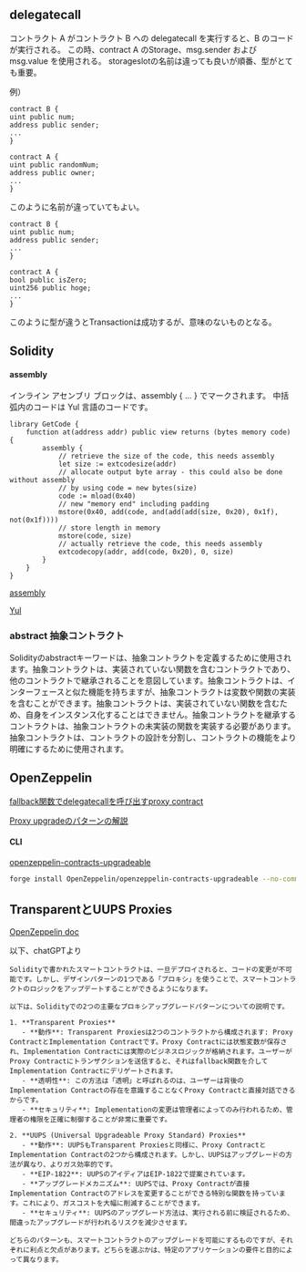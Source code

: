 ## delegatecall
コントラクト A がコントラクト B への delegatecall を実行すると、B のコードが実行される。
この時、contract A のStorage、msg.sender および msg.value を使用される。 
storageslotの名前は違っても良いが順番、型がとても重要。

例）
```solidity
contract B {
uint public num;
address public sender;
...
}

contract A {
uint public randomNum;
address public owner;
...
}
```
このように名前が違っていてもよい。

```solidity
contract B {
uint public num;
address public sender;
...
}

contract A {
bool public isZero;
uint256 public hoge;
...
}
```
このように型が違うとTransactionは成功するが、意味のないものとなる。

## Solidity
#### assembly
インライン アセンブリ ブロックは、assembly { ... } でマークされます。
中括弧内のコードは Yul 言語のコードです。
```solidity
library GetCode {
    function at(address addr) public view returns (bytes memory code) {
        assembly {
            // retrieve the size of the code, this needs assembly
            let size := extcodesize(addr)
            // allocate output byte array - this could also be done without assembly
            // by using code = new bytes(size)
            code := mload(0x40)
            // new "memory end" including padding
            mstore(0x40, add(code, and(add(add(size, 0x20), 0x1f), not(0x1f))))
            // store length in memory
            mstore(code, size)
            // actually retrieve the code, this needs assembly
            extcodecopy(addr, add(code, 0x20), 0, size)
        }
    }
}
```
[assembly](https://docs.soliditylang.org/en/latest/assembly.html)

[Yul](https://docs.soliditylang.org/en/latest/yul.html#yul)

### abstract 抽象コントラクト
Solidityのabstractキーワードは、抽象コントラクトを定義するために使用されます。抽象コントラクトは、実装されていない関数を含むコントラクトであり、他のコントラクトで継承されることを意図しています。抽象コントラクトは、インターフェースと似た機能を持ちますが、抽象コントラクトは変数や関数の実装を含むことができます。抽象コントラクトは、実装されていない関数を含むため、自身をインスタンス化することはできません。抽象コントラクトを継承するコントラクトは、抽象コントラクトの未実装の関数を実装する必要があります。抽象コントラクトは、コントラクトの設計を分割し、コントラクトの機能をより明確にするために使用されます。


## OpenZeppelin
[fallback関数でdelegatecallを呼び出すproxy contract](https://github.com/OpenZeppelin/openzeppelin-contracts/blob/master/contracts/proxy/Proxy.sol)

[Proxy upgradeのパターンの解説](https://docs.openzeppelin.com/upgrades-plugins/1.x/proxies)

#### CLI
[openzeppelin-contracts-upgradeable](https://github.com/OpenZeppelin/openzeppelin-contracts-upgradeable)
```bash
forge install OpenZeppelin/openzeppelin-contracts-upgradeable --no-commit
```

## TransparentとUUPS Proxies
[OpenZeppelin doc](https://docs.openzeppelin.com/contracts/4.x/api/proxy#transparent-vs-uups)

以下、chatGPTより
```
Solidityで書かれたスマートコントラクトは、一旦デプロイされると、コードの変更が不可能です。しかし、デザインパターンの1つである「プロキシ」を使うことで、スマートコントラクトのロジックをアップデートすることができるようになります。

以下は、Solidityでの2つの主要なプロキシアップグレードパターンについての説明です。

1. **Transparent Proxies**
   - **動作**: Transparent Proxiesは2つのコントラクトから構成されます: Proxy ContractとImplementation Contractです。Proxy Contractには状態変数が保存され、Implementation Contractには実際のビジネスロジックが格納されます。ユーザーがProxy Contractにトランザクションを送信すると、それはfallback関数を介してImplementation Contractにデリゲートされます。
   - **透明性**: この方法は「透明」と呼ばれるのは、ユーザーは背後のImplementation Contractの存在を意識することなくProxy Contractと直接対話できるからです。
   - **セキュリティ**: Implementationの変更は管理者によってのみ行われるため、管理者の権限を正確に制御することが非常に重要です。

2. **UUPS (Universal Upgradeable Proxy Standard) Proxies**
   - **動作**: UUPSもTransparent Proxiesと同様に、Proxy ContractとImplementation Contractの2つから構成されます。しかし、UUPSはアップグレードの方法が異なり、よりガス効率的です。
   - **EIP-1822**: UUPSのアイディアはEIP-1822で提案されています。
   - **アップグレードメカニズム**: UUPSでは、Proxy Contractが直接Implementation Contractのアドレスを変更することができる特別な関数を持っています。これにより、ガスコストを大幅に削減することができます。
   - **セキュリティ**: UUPSのアップグレード方法は、実行される前に検証されるため、間違ったアップグレードが行われるリスクを減少させます。

どちらのパターンも、スマートコントラクトのアップグレードを可能にするものですが、それぞれに利点と欠点があります。どちらを選ぶかは、特定のアプリケーションの要件と目的によって異なります。
```

